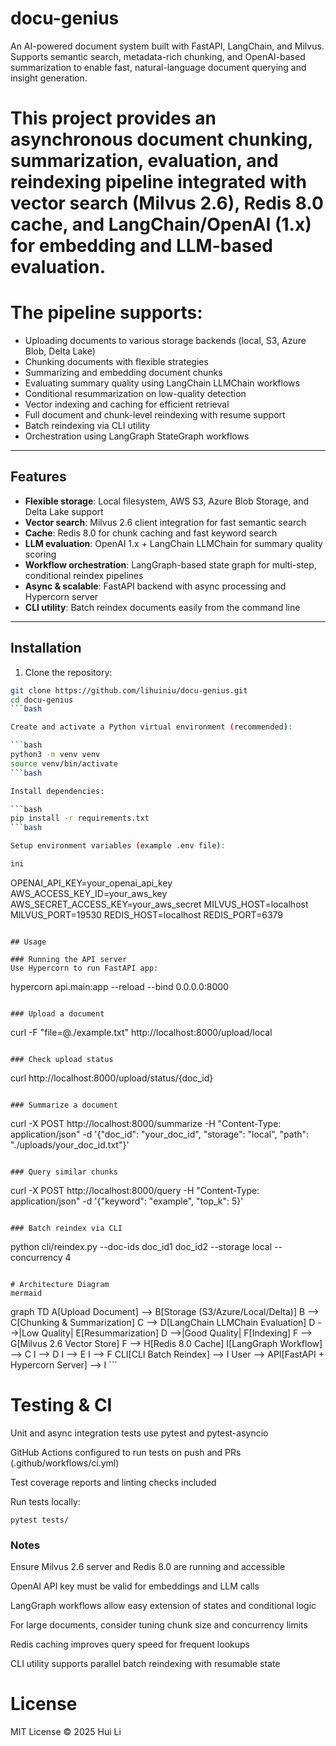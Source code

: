 # docu-genius
An AI-powered document system built with FastAPI, LangChain, and Milvus. Supports semantic search, metadata-rich chunking, and OpenAI-based summarization to enable fast, natural-language document querying and insight generation.

# This project provides an asynchronous document chunking, summarization, evaluation, and reindexing pipeline integrated with vector search (Milvus 2.6), Redis 8.0 cache, and LangChain/OpenAI (1.x) for embedding and LLM-based evaluation.

# The pipeline supports:

- Uploading documents to various storage backends (local, S3, Azure Blob, Delta Lake)
- Chunking documents with flexible strategies
- Summarizing and embedding document chunks
- Evaluating summary quality using LangChain LLMChain workflows
- Conditional resummarization on low-quality detection
- Vector indexing and caching for efficient retrieval
- Full document and chunk-level reindexing with resume support
- Batch reindexing via CLI utility
- Orchestration using LangGraph StateGraph workflows

---

## Features

- **Flexible storage**: Local filesystem, AWS S3, Azure Blob Storage, and Delta Lake support
- **Vector search**: Milvus 2.6 client integration for fast semantic search
- **Cache**: Redis 8.0 for chunk caching and fast keyword search
- **LLM evaluation**: OpenAI 1.x + LangChain LLMChain for summary quality scoring
- **Workflow orchestration**: LangGraph-based state graph for multi-step, conditional reindex pipelines
- **Async & scalable**: FastAPI backend with async processing and Hypercorn server
- **CLI utility**: Batch reindex documents easily from the command line

---

## Installation

1. Clone the repository:

```bash
git clone https://github.com/lihuiniu/docu-genius.git
cd docu-genius
```bash

Create and activate a Python virtual environment (recommended):

```bash
python3 -m venv venv
source venv/bin/activate
```bash

Install dependencies:

```bash
pip install -r requirements.txt
```bash

Setup environment variables (example .env file):

ini
```
OPENAI_API_KEY=your_openai_api_key
AWS_ACCESS_KEY_ID=your_aws_key
AWS_SECRET_ACCESS_KEY=your_aws_secret
MILVUS_HOST=localhost
MILVUS_PORT=19530
REDIS_HOST=localhost
REDIS_PORT=6379
```

## Usage

### Running the API server
Use Hypercorn to run FastAPI app:

```
hypercorn api.main:app --reload --bind 0.0.0.0:8000
```

### Upload a document
```
curl -F "file=@./example.txt" http://localhost:8000/upload/local
```

### Check upload status
```
curl http://localhost:8000/upload/status/{doc_id}
```

### Summarize a document
```
curl -X POST http://localhost:8000/summarize -H "Content-Type: application/json" -d '{"doc_id": "your_doc_id", "storage": "local", "path": "./uploads/your_doc_id.txt"}'
```

### Query similar chunks
```
curl -X POST http://localhost:8000/query -H "Content-Type: application/json" -d '{"keyword": "example", "top_k": 5}'
```

### Batch reindex via CLI
```
python cli/reindex.py --doc-ids doc_id1 doc_id2 --storage local --concurrency 4
```

# Architecture Diagram
mermaid
```
graph TD
    A[Upload Document] --> B[Storage (S3/Azure/Local/Delta)]
    B --> C[Chunking & Summarization]
    C --> D[LangChain LLMChain Evaluation]
    D -->|Low Quality| E[Resummarization]
    D -->|Good Quality| F[Indexing]
    F --> G[Milvus 2.6 Vector Store]
    F --> H[Redis 8.0 Cache]
    I[LangGraph Workflow] --> C
    I --> D
    I --> E
    I --> F
    CLI[CLI Batch Reindex] --> I
    User --> API[FastAPI + Hypercorn Server] --> I
	```

# Testing & CI
Unit and async integration tests use pytest and pytest-asyncio

GitHub Actions configured to run tests on push and PRs (.github/workflows/ci.yml)

Test coverage reports and linting checks included

Run tests locally:

```
pytest tests/
```

### Notes
Ensure Milvus 2.6 server and Redis 8.0 are running and accessible

OpenAI API key must be valid for embeddings and LLM calls

LangGraph workflows allow easy extension of states and conditional logic

For large documents, consider tuning chunk size and concurrency limits

Redis caching improves query speed for frequent lookups

CLI utility supports parallel batch reindexing with resumable state

# License
MIT License © 2025 Hui Li
